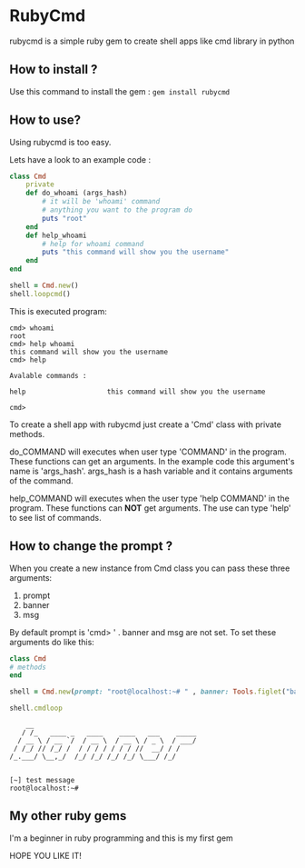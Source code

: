 # RubyCmd

rubycmd is a simple ruby gem to create shell apps like cmd library in python

## How to install ?

Use this command to install the gem : 
`gem install rubycmd`

## How to use?

Using rubycmd is too easy. 

Lets have a look to an example code :

```ruby
class Cmd
	private
	def do_whoami (args_hash)
		# it will be 'whoami' command
		# anything you want to the program do
		puts "root"
	end
	def help_whoami
		# help for whoami command
		puts "this command will show you the username"
	end
end

shell = Cmd.new()
shell.loopcmd()
```

This is executed program:

```text
cmd> whoami
root
cmd> help whoami
this command will show you the username
cmd> help

Avalable commands :

help                    this command will show you the username

cmd>
```

To create a shell app with rubycmd just create a 'Cmd' class with private methods.

do_COMMAND will executes when user type 'COMMAND' in the program. These functions can get an arguments. In the example code this argument's name is 'args_hash'. args_hash is a hash variable and it contains arguments of the command. 

help_COMMAND will executes when the user type 'help COMMAND' in the program. These functions can **NOT** get arguments. The use can type 'help' to see list of commands.


## How to change the prompt ?

When you create a new instance from Cmd class you can pass these three arguments:
1. prompt
2. banner
3. msg

By default prompt is 'cmd> ' . banner and msg are not set.
To set these arguments do like this:

```ruby
class Cmd
# methods
end

shell = Cmd.new(prompt: "root@localhost:~# " , banner: Tools.figlet("banner" , "slant") , msg: "test message")

shell.cmdloop
```

```text
    __
   / /_   ____ _   ____    ____   ___    _____
  / __ \ / __ `/  / __ \  / __ \ / _ \  / ___/
 / /_/ // /_/ /  / / / / / / / //  __/ / /
/_.___/ \__,_/  /_/ /_/ /_/ /_/ \___/ /_/


[~] test message
root@localhost:~#
```

## My other ruby gems

I'm a beginner in ruby programming and this is my first gem 

HOPE YOU LIKE IT!	